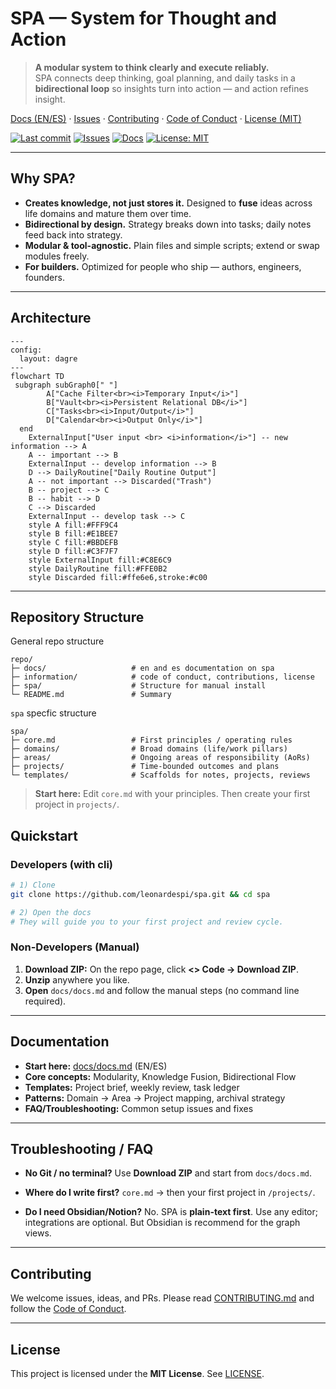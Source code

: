# SPA — System for Thought and Action

> **A modular system to think clearly and execute reliably.**  
SPA connects deep thinking, goal planning, and daily tasks in a **bidirectional loop** so insights turn into action — and action refines insight.

[Docs (EN/ES)](docs/docs.md) · [Issues](https://github.com/leonardespi/spa/issues) · [Contributing](information/CONTRIBUTING.md) · [Code of Conduct](information/CODE_OF_CONDUCT.md) · [License (MIT)](information/LICENSE)

[![Last commit](https://img.shields.io/github/last-commit/leonardespi/spa?style=flat-square)](https://github.com/leonardespi/spa/commits)
[![Issues](https://img.shields.io/github/issues/leonardespi/spa?style=flat-square)](https://github.com/leonardespi/spa/issues)
[![Docs](https://img.shields.io/badge/docs-EN%2FES-blue?style=flat-square)](docs/docs.md)
[![License: MIT](https://img.shields.io/badge/License-MIT-green.svg?style=flat-square)](LICENSE)

---

## Why SPA?

- **Creates knowledge, not just stores it.** Designed to **fuse** ideas across life domains and mature them over time.
- **Bidirectional by design.** Strategy breaks down into tasks; daily notes feed back into strategy.
- **Modular & tool-agnostic.** Plain files and simple scripts; extend or swap modules freely.
- **For builders.** Optimized for people who ship — authors, engineers, founders.

---

## Architecture

```mermaid
---
config:
  layout: dagre
---
flowchart TD
 subgraph subGraph0[" "]
        A["Cache Filter<br><i>Temporary Input</i>"]
        B["Vault<br><i>Persistent Relational DB</i>"]
        C["Tasks<br><i>Input/Output</i>"]
        D["Calendar<br><i>Output Only</i>"]
  end
    ExternalInput["User input <br> <i>information</i>"] -- new information --> A
    A -- important --> B
    ExternalInput -- develop information --> B
    D --> DailyRoutine["Daily Routine Output"]
    A -- not important --> Discarded("Trash")
    B -- project --> C
    B -- habit --> D
    C --> Discarded
    ExternalInput -- develop task --> C
    style A fill:#FFF9C4
    style B fill:#E1BEE7
    style C fill:#BBDEFB
    style D fill:#C3F7F7
    style ExternalInput fill:#C8E6C9
    style DailyRoutine fill:#FFE0B2
    style Discarded fill:#ffe6e6,stroke:#c00

```

---

## Repository Structure

General repo structure
```
repo/
├─ docs/                   # en and es documentation on spa
├─ information/            # code of conduct, contributions, license
├─ spa/                    # Structure for manual install
└─ README.md               # Summary
```

`spa` specfic structure
```
spa/
├─ core.md                 # First principles / operating rules
├─ domains/                # Broad domains (life/work pillars)
├─ areas/                  # Ongoing areas of responsibility (AoRs)
├─ projects/               # Time-bounded outcomes and plans
└─ templates/              # Scaffolds for notes, projects, reviews
```

> **Start here:** Edit `core.md` with your principles. Then create your first project in `projects/`.


## Quickstart 

### Developers (with cli)

```bash
# 1) Clone
git clone https://github.com/leonardespi/spa.git && cd spa

# 2) Open the docs
# They will guide you to your first project and review cycle.
```

### Non-Developers (Manual)

1. **Download ZIP:** On the repo page, click **<> Code → Download ZIP**.
2. **Unzip** anywhere you like.
3. **Open** `docs/docs.md` and follow the manual steps (no command line required).


---

## Documentation

* **Start here:** [docs/docs.md](docs/docs.md) (EN/ES)
* **Core concepts:** Modularity, Knowledge Fusion, Bidirectional Flow
* **Templates:** Project brief, weekly review, task ledger
* **Patterns:** Domain → Area → Project mapping, archival strategy
* **FAQ/Troubleshooting:** Common setup issues and fixes

---

## Troubleshooting / FAQ

* **No Git / no terminal?**
  Use **Download ZIP** and start from `docs/docs.md`.

* **Where do I write first?**
  `core.md` → then your first project in `/projects/`.

* **Do I need Obsidian/Notion?**
  No. SPA is **plain-text first**. Use any editor; integrations are optional. But Obsidian is recommend for the graph views.

---

## Contributing

We welcome issues, ideas, and PRs. Please read [CONTRIBUTING.md](information/CONTRIBUTING.md) and follow the [Code of Conduct](information/CODE_OF_CONDUCT.md).

---

## License

This project is licensed under the **MIT License**. See [LICENSE](information/LICENSE).

